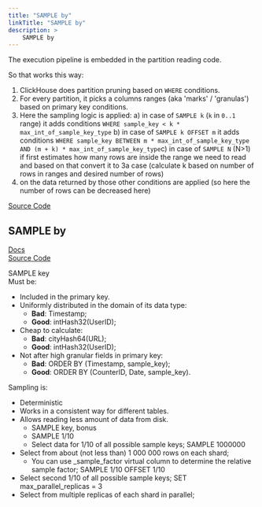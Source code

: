```yaml
---
title: "SAMPLE by"
linkTitle: "SAMPLE by"
description: >
    SAMPLE by
---
```


The execution pipeline is embedded in the partition reading code.

So that works this way:

1. ClickHouse does partition pruning based on `WHERE` conditions.
2. For every partition, it picks a columns ranges \(aka 'marks' / 'granulas'\) based on primary key conditions.
3. Here the sampling logic is applied: a\) in case of `SAMPLE k` \(`k` in `0..1` range\) it adds conditions `WHERE sample_key < k * max_int_of_sample_key_type` b\) in case of `SAMPLE k OFFSET m` it adds conditions `WHERE sample_key BETWEEN m * max_int_of_sample_key_type AND (m + k) * max_int_of_sample_key_type`c\) in case of `SAMPLE N` \(N&gt;1\) if first estimates how many rows are inside the range we need to read and based on that convert it to 3a case \(calculate k based on number of rows in ranges and desired number of rows\)
4. on the data returned by those other conditions are applied \(so here the number of rows can be decreased here\)

[Source Code](https://github.com/ClickHouse/ClickHouse/blob/92c937db8b50844c7216d93c5c398d376e82f6c3/src/Storages/MergeTree/MergeTreeDataSelectExecutor.cpp#L355)

## SAMPLE by <a id="Sampleby-Sampleby"></a>

[Docs](https://clickhouse.yandex/docs/en/query_language/select/#select-sample-clause)  
[Source Code](https://github.com/ClickHouse/ClickHouse/blob/92c937db8b50844c7216d93c5c398d376e82f6c3/src/Storages/MergeTree/MergeTreeDataSelectExecutor.cpp#L355)

SAMPLE key  
Must be:

* Included in the primary key.
* Uniformly distributed in the domain of its data type:
  * **Bad**: Timestamp;
  * **Good**: intHash32\(UserID\);
* Cheap to calculate:
  * **Bad**: cityHash64\(URL\);
  * **Good**: intHash32\(UserID\);
* Not after high granular fields in primary key:
  * **Bad**: ORDER BY \(Timestamp, sample\_key\);
  * **Good**: ORDER BY \(CounterID, Date, sample\_key\).

Sampling is:

* Deterministic
* Works in a consistent way for different tables.
* Allows reading less amount of data from disk.
  * SAMPLE key, bonus
  * SAMPLE 1/10
  * Select data for 1/10 of all possible sample keys; SAMPLE 1000000
* Select from about \(not less than\) 1 000 000 rows on each shard;
  * You can use \_sample\_factor virtual column to determine the relative sample factor; SAMPLE 1/10 OFFSET 1/10
* Select second 1/10 of all possible sample keys; SET max\_parallel\_replicas = 3
* Select from multiple replicas of each shard in parallel;



